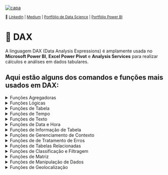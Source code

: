 [![capa](https://media.discordapp.net/attachments/1088554408469602305/1140761341506879508/Black_Technology_LinkedIn_Banner_6.jpg?width=1025&height=256)](https://github.com/SarahFeanor?tab=repositories)

<sub> 🔗 [LinkedIn](https://www.linkedin.com/in/sarahfrezende/) | [Medium](https://medium.com/@sarahfrezende) |  [Portfólio de Data Science](https://github.com/sarahfeanor/Portfolio-DataScience)
 | [Portfólio Power BI](https://github.com/SarahFeanor/Portfolio_PowerBI)

# 🔹 DAX

A linguagem DAX (Data Analysis Expressions) é amplamente usada no **Microsoft Power BI**, **Excel
Power Pivot** e **Analysis Services** para realizar cálculos 
e análises em dados tabulares. 

## Aqui estão alguns dos comandos e funções mais usados em DAX:


<details>
<summary>Funções Agregadoras</summary>
   
## **Funções Agregadoras**:

   - `SUM`:
     ```dax
     Total Sales = SUM(Sales[Amount])
     ```
     Isso calcula a soma dos valores na coluna "Amount" da tabela "Sales".

   - `AVERAGE`:
     ```dax
     Average Price = AVERAGE(Products[Price])
     ```
     Calcula a média dos preços dos produtos na tabela "Products".

   - `COUNT`:
     ```dax
     Number of Orders = COUNT(Orders[OrderID])
     ```
     Conta o número de IDs de pedidos na tabela "Orders".

</details>

<details>
<summary>Funções Lógicas</summary>

## **Funções Lógicas**:

   - `IF`:
     ```dax
     Status = IF(Sales[Amount] > 1000, "High", "Low")
     ```
     Avalia se o valor na coluna "Amount" é maior que 1000 e retorna "High" se verdadeiro, caso contrário, "Low".

   - `AND`:
     ```dax
     Eligible = AND(Sales[Amount] > 1000, Sales[Region] = "North")
     ```
     Verifica se o valor na coluna "Amount" é maior que 1000 e a região é "North".

   - `OR`:
     ```dax
     Discount Eligibility = OR(Sales[Amount] > 2000, Sales[CustomerLevel] = "Preferred")
     ```
     Verifica se o valor na coluna "Amount" é maior que 2000 ou se o nível do cliente é "Preferred".

</details>

<details>
<summary>Funções de Tabela</summary>

## **Funções de Tabela**:

   - `FILTER`:
     ```dax
     High Sales = FILTER(Sales, Sales[Amount] > 1000)
     ```
     Cria uma nova tabela com apenas as linhas da tabela "Sales" em que o valor na coluna "Amount" seja maior que 1000.

   - `ALL`:
     ```dax
     All Customers = ALL(Customers)
     ```
     Remove todos os filtros aplicados à tabela "Customers", retornando a tabela completa.

   - `VALUES`:
     ```dax
     Unique Products = VALUES(Products[ProductName])
     ```
     Retorna uma tabela com valores únicos da coluna "ProductName" da tabela "Products".

</details>

<details>
<summary>Funções de Tempo</summary>

## **Funções de Tempo**:

   - `TODAY`:
     ```dax
     Current Date = TODAY()
     ```
     Retorna a data atual.

   - `YEAR`:
     ```dax
     Order Year = YEAR(Orders[OrderDate])
     ```
     Extrai o ano da coluna "OrderDate" da tabela "Orders".
     
</details>

<details>
<summary>Funções de Texto</summary>
   
## **Funções de Texto**:

   - `CONCATENATE`:
     ```dax
     Full Name = CONCATENATE(Users[FirstName], " ", Users[LastName])
     ```
     Combina as colunas "FirstName" e "LastName" da tabela "Users" em um nome completo.

   - `LEFT`:
     ```dax
     First Letter = LEFT(Products[ProductName], 1)
     ```
     Retorna a primeira letra do nome do produto na coluna "ProductName".

</details>

<details>
<summary>Funções de Data e Hora</summary>

## **Funções de Data e Hora**:

   - `DATEDIFF`:
     ```dax
     Days Between = DATEDIFF(Orders[OrderDate], Orders[ShipDate], DAY)
     ```
     Calcula o número de dias entre as colunas "OrderDate" e "ShipDate" na tabela "Orders".

   - `DATEADD`:
     ```dax
     Next Quarter = DATEADD(Calendar[Date], 1, QUARTER)
     ```
     Adiciona um trimestre à data na coluna "Date" da tabela "Calendar".

</details>

<details>
<summary>Funções de Informação de Tabela</summary>
   
## **Funções de Informações de Tabela**:

1. `COLUMNS`:
   ```dax
   Column Names = COLUMNS(Sales)
   ```
   Retorna uma lista de nomes de colunas da tabela "Sales".

2. `ROW`:
   ```dax
   New Customer = ROW("CustomerName", "John", "OrderCount", 3)
   ```
   Cria uma nova linha (tabela) com as colunas e valores especificados.

3. `CONTAINS`:
   ```dax
   Contains Product = CONTAINS(Products, Products[ProductName], "Widget")
   ```
   Verifica se a tabela "Products" contém a palavra "Widget" na coluna "ProductName".

</details>

<details>
<summary>Funções de Gerenciamento de Contexto</summary>
   
## **Funções de Gerenciamento de Contexto**:

1. `CALCULATE`:
   ```dax
   Total Sales in 2022 = CALCULATE(SUM(Sales[Amount]), Sales[Year] = 2022)
   ```
   Calcula o total de vendas para o ano de 2022.

2. `ALLSELECTED`:
   ```dax
   Total Sales All Selected = CALCULATE(SUM(Sales[Amount]), ALLSELECTED(Sales))
   ```
   Calcula o total de vendas, ignorando todos os filtros, exceto aqueles selecionados pelo usuário.

3. `EARLIER`:
   ```dax
   Previous Row Sales = EARLIER(Sales[Amount])
   ```
   Retorna o valor da coluna "Amount" na linha anterior do contexto de filtro.

4. `FILTERS`:
   ```dax
   Active Filters = FILTERS()
   ```
   Retorna uma tabela com os filtros ativos no contexto atual.

</details>

<details>
<summary>Funções de de Tratamento de Erros</summary>

## **Funções de Tratamento de Erros**:

1. `ISBLANK`:
   ```dax
   Check if Description is Blank = IF(ISBLANK(Products[Description]), "No description available", Products[Description])
   ```
   Verifica se a coluna "Description" está em branco e fornece uma mensagem personalizada.

2. `IFERROR`:
   ```dax
   Safe Division = IFERROR(DIVIDE(1, 0), 0)
   ```
   Tenta realizar uma divisão segura e retorna 0 em caso de erro.

3. `ERROR`:
   ```dax
   Custom Error = ERROR("This is a custom error message.")
   ```
   Retorna uma mensagem de erro personalizada.

</details>

<details>
<summary>Funções de Tabelas Relacionadas</summary>
   
## **Funções de Valores em Tabelas Relacionadas**:

1. `RELATED`:
   ```dax
   Salesperson Name = RELATED(Salespeople[Name])
   ```
   Retorna o nome do vendedor relacionado à tabela "Salespeople".

2. `RELATEDTABLE`:
   ```dax
   Related Orders = RELATEDTABLE(Orders)
   ```
   Retorna uma tabela relacionada à tabela "Orders".

3. `RELATEDTO`:
   ```dax
   Total Sales by Related Customer = SUMX(Customers, RELATEDTO(Sales[Amount]))
   ```
   Calcula o total de vendas relacionadas a cada cliente na tabela "Customers".

</details>

<details>
<summary>Funções de Classificação e Filtragem</summary>
   
## **Funções de Classificação e Filtragem**:

1. `RANKX`:
   ```dax
   Sales Rank = RANKX(Sales, Sales[Amount])
   ```
   Calcula a classificação das vendas com base no valor na coluna "Amount".

2. `TOPN`:
   ```dax
   Top 10 Products by Sales = TOPN(10, Products, Sales[Amount])
   ```
   Retorna os 10 produtos com as maiores vendas.

3. `FILTER`:
   ```dax
   High-Value Customers = FILTER(Customers, Customers[TotalPurchase] > 1000)
   ```
   Filtra os clientes com um valor total de compra superior a 1000.

</details>

<details>
<summary>Funções de Matriz</summary>
   
## **Funções de Matriz**:

1. `SUMX`:
   ```dax
   Total Sales = SUMX(Sales, Sales[Quantity] * Sales[Price])
   ```
   Calcula o total de vendas multiplicando a quantidade pelo preço para cada linha de vendas.

2. `AVERAGEX`:
   ```dax
   Average Sales per Order = AVERAGEX(Orders, RELATED(Sales[Amount]))
   ```
   Calcula a média de vendas relacionadas a cada pedido na tabela "Orders".

3. `COUNTAX`:
   ```dax
   Count of High-Value Products = COUNTAX(Products, IF(Products[Price] > 100, 1, 0))
   ```
   Conta os produtos com preço superior a 100 na tabela "Products".

</details>

<details>
<summary>Funções de Manipulação de Dados</summary>
   
## **Funções de Manipulação de Dados**:

1. `UNION`:
   ```dax
   Combined Sales = UNION(Sales2022, Sales2023)
   ```
   Combina duas tabelas de vendas em uma única tabela.

2. `EXCEPT`:
   ```dax
   Unique Customers = EXCEPT(AllCustomers, VIPCustomers)
   ```
   Retorna os clientes que não estão na lista de clientes VIP.

3. `INTERSECT`:
   ```dax
   Shared Products = INTERSECT(PromotionalProducts, BestSellingProducts)
   ```
   Retorna os produtos que estão em ambas as listas de produtos promocionais e mais vendidos.

</details>

<details>
<summary>Funções de Geolocalização</summary>
   
## **Funções de Geolocalização**:

1. `DISTANCE`:
   ```dax
   Distance to Store = DISTANCE(StoreLocation, CustomerLocation)
   ```
   Calcula a distância entre a localização da loja e a localização do cliente.

2. `GEOGRAPHYPOINT`:
   ```dax
   Customer Location = GEOGRAPHYPOINT(Customer[Latitude], Customer[Longitude])
   ```
   Cria um ponto de geolocalização com base nas coordenadas de latitude e longitude do cliente.



